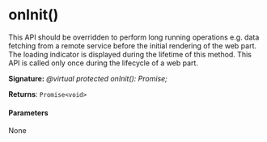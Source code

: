 # onInit()

This API should be overridden to perform long running operations e.g. data fetching from a remote service before the initial rendering of the web part. The loading indicator is displayed during the lifetime of this method. This API is called only once during the lifecycle of a web part.

**Signature:** _@virtual protected onInit(): Promise<void>;_

**Returns**: `Promise<void>`



#### Parameters
None

